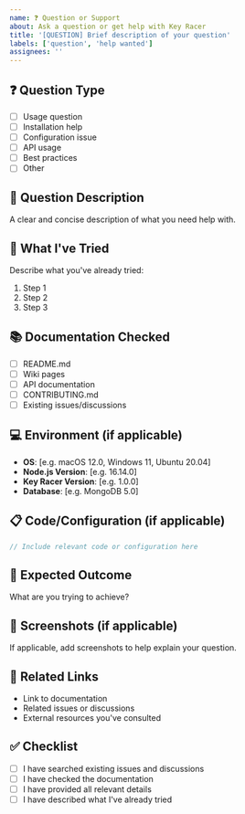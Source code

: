 ```yaml
---
name: ❓ Question or Support
about: Ask a question or get help with Key Racer
title: '[QUESTION] Brief description of your question'
labels: ['question', 'help wanted']
assignees: ''
---
```


## ❓ Question Type
- [ ] Usage question
- [ ] Installation help
- [ ] Configuration issue
- [ ] API usage
- [ ] Best practices
- [ ] Other

## 📝 Question Description
A clear and concise description of what you need help with.

## 🔄 What I've Tried
Describe what you've already tried:
1. Step 1
2. Step 2
3. Step 3

## 📚 Documentation Checked
- [ ] README.md
- [ ] Wiki pages
- [ ] API documentation
- [ ] CONTRIBUTING.md
- [ ] Existing issues/discussions

## 💻 Environment (if applicable)
- **OS**: [e.g. macOS 12.0, Windows 11, Ubuntu 20.04]
- **Node.js Version**: [e.g. 16.14.0]
- **Key Racer Version**: [e.g. 1.0.0]
- **Database**: [e.g. MongoDB 5.0]

## 📋 Code/Configuration (if applicable)
```javascript
// Include relevant code or configuration here
```

## 🎯 Expected Outcome
What are you trying to achieve?

## 📸 Screenshots (if applicable)
If applicable, add screenshots to help explain your question.

## 🔗 Related Links
- Link to documentation
- Related issues or discussions
- External resources you've consulted

## ✅ Checklist
- [ ] I have searched existing issues and discussions
- [ ] I have checked the documentation
- [ ] I have provided all relevant details
- [ ] I have described what I've already tried
